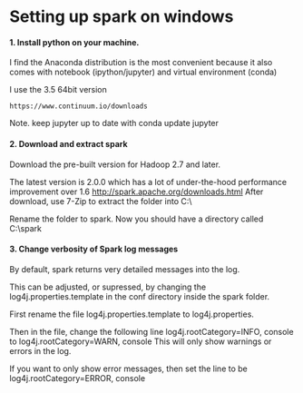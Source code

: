 
# Setting up spark on windows

#### 1. Install python on your machine. 

I find the Anaconda distribution is the most convenient because it also comes with notebook (ipython/jupyter) and virtual environment (conda)

I use the 3.5 64bit version
```
https://www.continuum.io/downloads
```
Note. keep jupyter up to date with
conda update jupyter
#### 2. Download and extract spark
Download the pre-built version for Hadoop 2.7 and later.

The latest version is 2.0.0 which has a lot of under-the-hood performance improvement over 1.6
http://spark.apache.org/downloads.html
After download, use 7-Zip to extract the folder into C:\

Rename the folder to spark. Now you should have a directory called C:\spark

#### 3. Change verbosity of Spark log messages

By default, spark returns very detailed messages into the log.

This can be adjusted, or supressed, by changing the log4j.properties.template in the conf directory inside the spark folder.

First rename the file log4j.properties.template to log4j.properties.

Then in the file, change the following line
log4j.rootCategory=INFO, console
to
log4j.rootCategory=WARN, console
This will only show warnings or errors in the log.

If you want to only show error messages, then set the line to be
log4j.rootCategory=ERROR, console

```python

```
